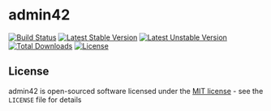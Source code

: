 # admin42

[![Build Status](https://travis-ci.org/kiwi-suite/admin42.svg?branch=develop)](https://travis-ci.org/kiwi-suite/admin42)
[![Latest Stable Version](https://poser.pugx.org/fruit42/admin42/version)](https://packagist.org/packages/fruit42/admin42)
[![Latest Unstable Version](https://poser.pugx.org/fruit42/admin42/v/unstable)](//packagist.org/packages/fruit42/admin42)
[![Total Downloads](https://poser.pugx.org/fruit42/admin42/downloads)](https://packagist.org/packages/fruit42/admin42)
[![License](https://poser.pugx.org/fruit42/admin42/license)](https://packagist.org/packages/fruit42/admin42)

## License

admin42 is open-sourced software licensed under the [MIT license](http://opensource.org/licenses/MIT) - see the `LICENSE` file for details

